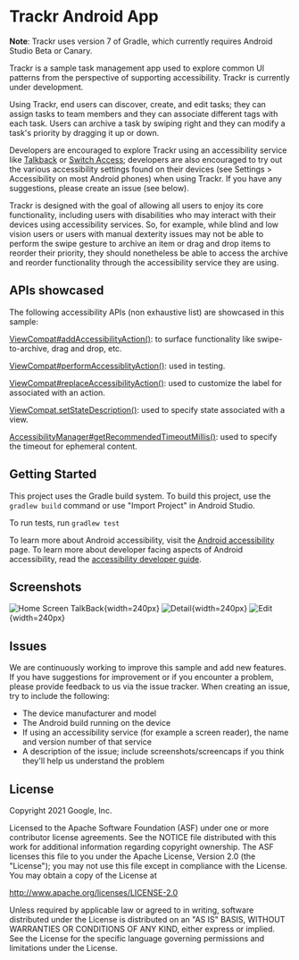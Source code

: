Trackr Android App
==================

**Note**: Trackr uses version 7 of Gradle, which currently requires Android Studio Beta or Canary.

Trackr is a sample task management app used to explore common UI patterns
from the perspective of supporting accessibility. Trackr is currently under
development.

Using Trackr, end users can discover, create, and edit tasks; they can
assign tasks to team members and they can associate different tags with
each task.  Users can archive a task by swiping right and they can modify a
task's priority by dragging it up or down.

Developers are encouraged to explore Trackr using an accessibility service
like [Talkback](https://support.google.com/accessibility/android/answer/6283677?hl=en) or
[Switch Access](https://support.google.com/accessibility/android/answer/6122836?hl=en);
developers are also encouraged to try out the various accessibility settings
found on their devices (see Settings > Accessibility on most Android phones)
when using Trackr. If you have any suggestions, please create an issue
(see below).

Trackr is designed with the goal of allowing all users to enjoy its core
functionality, including users with disabilities who may interact with their
devices using accessibility services. So, for example, while blind and low
vision users or users with manual dexterity issues may not be able to perform
the swipe gesture to archive an item or drag and drop items to reorder their
priority, they should nonetheless be able to access the archive and reorder
functionality through the accessibility service they are using.


APIs showcased
---------------------------
The following accessibility APIs (non exhaustive list) are showcased in this sample:

[ViewCompat#addAccessibilityAction()](https://developer.android.com/reference/androidx/core/view/ViewCompat#addAccessibilityAction(android.view.View,%20java.lang.CharSequence,%20androidx.core.view.accessibility.AccessibilityViewCommand)): to surface functionality like swipe-to-archive, drag and drop, etc.

[ViewCompat#performAccessiblityAction()](https://developer.android.com/reference/androidx/core/view/ViewCompat#performAccessibilityAction(android.view.View,%20int,%20android.os.Bundle)): used in testing.

[ViewCompat#replaceAccessibilityAction()](https://developer.android.com/reference/androidx/core/view/ViewCompat#replaceAccessibilityAction(android.view.View,%20androidx.core.view.accessibility.AccessibilityNodeInfoCompat.AccessibilityActionCompat,%20java.lang.CharSequence,%20androidx.core.view.accessibility.AccessibilityViewCommand)): used to customize the label for associated with an action.

[ViewCompat.setStateDescription()](https://developer.android.com/reference/androidx/core/view/ViewCompat#setStateDescription(android.view.View,%20java.lang.CharSequence)): used to specify state associated with a view.

[AccessibilityManager#getRecommendedTimeoutMillis()](https://developer.android.com/reference/android/view/accessibility/AccessibilityManager#getRecommendedTimeoutMillis(int,%20int)): used to specify the timeout for ephemeral content.

Getting Started
-------------------------

This project uses the Gradle build system. To build this project, use the
`gradlew build` command or use "Import Project" in Android Studio.

To run tests, run `gradlew test`

To learn more about Android accessibility, visit the
[Android accessibility](https://www.android.com/accessibility/) page. To learn
more about developer facing aspects of Android accessibility, read the
[accessibility developer guide](https://developer.android.com/guide/topics/ui/accessibility).

Screenshots
-----------

![Home Screen TalkBack](screenshots/talkback_home.png "Task list screen with TalkBack on"){width=240px}
![Detail](screenshots/detail_dark.png "Detail screen in dark mode"){width=240px}
![Edit](screenshots/edit.png "Task edit screen"){width=240px}

Issues
-----------

We are continuously working to improve this sample and add new features. If
you have suggestions for improvement or if you encounter a problem, please
provide feedback to us via the issue tracker. When creating an issue, try to
include the following:

- The device manufacturer and model
- The Android build running on the device
- If using an accessibility service (for example a screen reader), the name
and version number of that service
- A description of the issue; include screenshots/screencaps if you think
they'll help us understand the problem

License
-------------

Copyright 2021 Google, Inc.

Licensed to the Apache Software Foundation (ASF) under one or more contributor
license agreements.  See the NOTICE file distributed with this work for
additional information regarding copyright ownership.  The ASF licenses this
file to you under the Apache License, Version 2.0 (the "License"); you may not
use this file except in compliance with the License.  You may obtain a copy of
the License at

 http://www.apache.org/licenses/LICENSE-2.0

Unless required by applicable law or agreed to in writing, software
distributed under the License is distributed on an "AS IS" BASIS, WITHOUT
WARRANTIES OR CONDITIONS OF ANY KIND, either express or implied.  See the
License for the specific language governing permissions and limitations under
the License.
